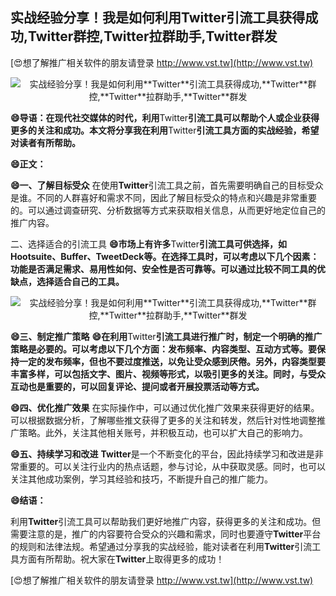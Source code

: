 ## **实战经验分享！我是如何利用**Twitter**引流工具获得成功,**Twitter**群控,**Twitter**拉群助手,**Twitter**群发**

[😍想了解推广相关软件的朋友请登录 http://www.vst.tw](http://www.vst.tw)

 <center><img src="https://vst.tw/MP4/tuiguang/png/7.png" alt="实战经验分享！我是如何利用**Twitter**引流工具获得成功,**Twitter**群控,**Twitter**拉群助手,**Twitter**群发"></center>

**😄导语：在现代社交媒体的时代，利用**Twitter**引流工具可以帮助个人或企业获得更多的关注和成功。本文将分享我在利用**Twitter**引流工具方面的实战经验，希望对读者有所帮助。**

**😄正文：**

**😄一、了解目标受众**
在使用**Twitter**引流工具之前，首先需要明确自己的目标受众是谁。不同的人群喜好和需求不同，因此了解目标受众的特点和兴趣是非常重要的。可以通过调查研究、分析数据等方式来获取相关信息，从而更好地定位自己的推广内容。

二、选择适合的引流工具
**😄市场上有许多**Twitter**引流工具可供选择，如Hootsuite、Buffer、TweetDeck等。在选择工具时，可以考虑以下几个因素：功能是否满足需求、易用性如何、安全性是否可靠等。可以通过比较不同工具的优缺点，选择适合自己的工具。**

 <center><img src="https://vst.tw/MP4/tuiguang/png/0.png" alt="实战经验分享！我是如何利用**Twitter**引流工具获得成功,**Twitter**群控,**Twitter**拉群助手,**Twitter**群发"></center>

**😄三、制定推广策略**
**😄在利用**Twitter**引流工具进行推广时，制定一个明确的推广策略是必要的。可以考虑以下几个方面：发布频率、内容类型、互动方式等。要保持一定的发布频率，但也不要过度推送，以免让受众感到厌倦。另外，内容类型要丰富多样，可以包括文字、图片、视频等形式，以吸引更多的关注。同时，与受众互动也是重要的，可以回复评论、提问或者开展投票活动等方式。**

**😄四、优化推广效果**
在实际操作中，可以通过优化推广效果来获得更好的结果。可以根据数据分析，了解哪些推文获得了更多的关注和转发，然后针对性地调整推广策略。此外，关注其他相关账号，并积极互动，也可以扩大自己的影响力。

**😄五、持续学习和改进**
**Twitter**是一个不断变化的平台，因此持续学习和改进是非常重要的。可以关注行业内的热点话题，参与讨论，从中获取灵感。同时，也可以关注其他成功案例，学习其经验和技巧，不断提升自己的推广能力。

**😄结语：**

利用**Twitter**引流工具可以帮助我们更好地推广内容，获得更多的关注和成功。但需要注意的是，推广的内容要符合受众的兴趣和需求，同时也要遵守**Twitter**平台的规则和法律法规。希望通过分享我的实战经验，能对读者在利用**Twitter**引流工具方面有所帮助。祝大家在**Twitter**上取得更多的成功！

[😍想了解推广相关软件的朋友请登录 http://www.vst.tw](http://www.vst.tw)



